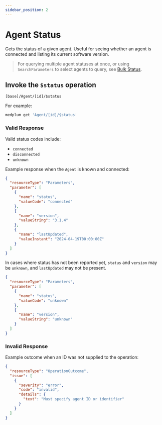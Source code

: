 ```yaml
---
sidebar_position: 2
---
```


# Agent Status

Gets the status of a given agent. Useful for seeing whether an agent is connected and listing its current software version.

> For querying multiple agent statuses at once, or using `SearchParameters` to select agents to query, see [Bulk Status](./bulk-status.md).

## Invoke the `$status` operation

```
[base]/Agent/[id]/$status
```

For example:

```bash
medplum get 'Agent/[id]/$status'
```

### Valid Response

Valid status codes include:
- `connected`
- `disconnected`
- `unknown`

Example response when the `Agent` is known and connected:

```json
{
  "resourceType": "Parameters",
  "parameter": [
    {
      "name": "status",
      "valueCode": "connected"
    },
    {
      "name": "version",
      "valueString": "3.1.4"
    },
    {
      "name": "lastUpdated",
      "valueInstant": "2024-04-19T00:00:00Z"
    }
  ]
}
```

In cases where status has not been reported yet, `status` and `version` may be `unknown`, and `lastUpdated` may not be present.

```json
{
  "resourceType": "Parameters",
  "parameter": [
    {
      "name": "status",
      "valueCode": "unknown"
    },
    {
      "name": "version",
      "valueString": "unknown"
    }
  ]
}
```

### Invalid Response

Example outcome when an ID was not supplied to the operation:

```json
{
  "resourceType": "OperationOutcome",
  "issue": [
    {
      "severity": "error",
      "code": "invalid",
      "details": {
        "text": "Must specify agent ID or identifier"
      }
    }
  ]
}
```
